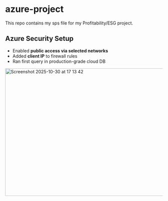 # azure-project
This repo contains my sps file for my Profitability/ESG project.



## Azure Security Setup
- Enabled **public access via selected networks**
- Added **client IP** to firewall rules
- Ran first query in production-grade cloud DB
<img width="777" height="409" alt="Screenshot 2025-10-30 at 17 13 42" src="https://github.com/user-attachments/assets/21d6e519-2143-4708-ba6f-24cb05df4c44" />
